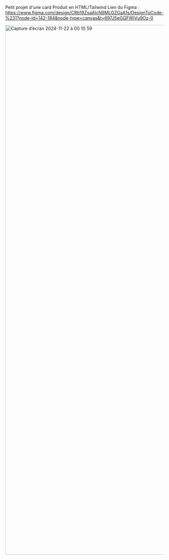 Petit projet d'une card Produit en HTML/Tailwind
Lien du Figma : https://www.figma.com/design/CRb19ZsaAIcN9MLGZGaA1s/DesignToCode-%231?node-id=142-184&node-type=canvas&t=697J5eGQFWjVu9Oz-0

<img width="1680" alt="Capture d’écran 2024-11-22 à 00 10 59" src="https://github.com/user-attachments/assets/430ec178-6500-4319-9fa8-23577feec361">
